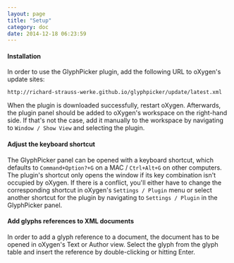 ```yaml
---
layout: page
title: "Setup"
category: doc
date: 2014-12-18 06:23:59
---
```



#### Installation

In order to use the GlyphPicker plugin, add the following URL to oXygen's update sites:

`http://richard-strauss-werke.github.io/glyphpicker/update/latest.xml`

When the plugin is downloaded successfully, restart oXygen. Afterwards, the plugin panel should be added to oXygen's workspace on the right-hand side. If that's not the case, add it manually to the workspace by navigating to `Window / Show View` and selecting the plugin.


#### Adjust the keyboard shortcut

The GlyphPicker panel can be opened with a keyboard shortcut, which defaults to `Command+Option?+G` on a MAC / `Ctrl+Alt+G` on other computers. The plugin's shortcut only opens the window if its key combination isn't occupied by oXygen. If there is a conflict, you'll either have to change the corresponding shortcut in oXygen's `Settings / Plugin` menu or select another shortcut for the plugin by navigating to `Settings / Plugin` in the GlyphPicker panel.


#### Add glyphs references to XML documents

In order to add a glyph reference to a document, the document has to be opened in oXygen's Text or Author view. Select the glyph from the glyph table and insert the reference by double-clicking or hitting Enter.
